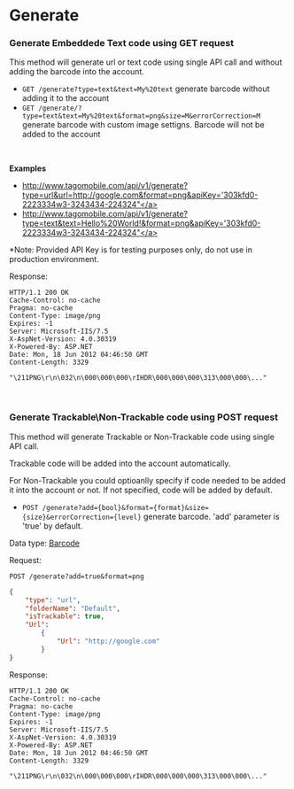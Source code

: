 Generate
=======

### Generate Embeddede Text code using GET request

This method will generate url or text code using single API call and without adding the barcode into the account.

* `GET /generate?type=text&text=My%20text` generate barcode without adding it to the account
* `GET /generate/?type=text&text=My%20text&format=png&size=M&errorCorrection=M` generate barcode with custom image settigns. Barcode will not be added to the account
<br />

**Examples**

* <a>http://www.tagomobile.com/api/v1/generate?type=url&url=http://google.com&format=png&apiKey='303kfd0-2223334w3-3243434-224324"</a>
* <a>http://www.tagomobile.com/api/v1/generate?type=text&text=Hello%20World!&format=png&apiKey='303kfd0-2223334w3-3243434-224324"</a>

*Note: Provided API Key is for testing purposes only, do not use in production environment.

Response:

```http
HTTP/1.1 200 OK
Cache-Control: no-cache
Pragma: no-cache
Content-Type: image/png
Expires: -1
Server: Microsoft-IIS/7.5
X-AspNet-Version: 4.0.30319
X-Powered-By: ASP.NET
Date: Mon, 18 Jun 2012 04:46:50 GMT
Content-Length: 3329

"\211PNG\r\n\032\n\000\000\000\rIHDR\000\000\000\313\000\000\..."

```

<br />

### Generate Trackable\Non-Trackable code using POST request

This method will generate Trackable or Non-Trackable code using single API call.

Trackable code will be added into the account automatically.

For Non-Trackable you could optioanlly specify if code needed to be added it into the account or not. If not specified, code will be added by default.

* `POST /generate?add={bool}&format={format}&size={size}&errorCorrection={level}` generate barcode. 'add' parameter is 'true' by default.

Data type: [Barcode](barcode.md)

Request:

    POST /generate?add=true&format=png

```json
{
    "type": "url", 
    "folderName": "Default",
    "isTrackable": true, 
    "Url": 
        { 
            "Url": "http://google.com"
        } 
}

```

Response:

```http
HTTP/1.1 200 OK
Cache-Control: no-cache
Pragma: no-cache
Content-Type: image/png
Expires: -1
Server: Microsoft-IIS/7.5
X-AspNet-Version: 4.0.30319
X-Powered-By: ASP.NET
Date: Mon, 18 Jun 2012 04:46:50 GMT
Content-Length: 3329

"\211PNG\r\n\032\n\000\000\000\rIHDR\000\000\000\313\000\000\..."

```